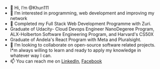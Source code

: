 - 👋 Hi, I’m @Khun111
- 👀 I’m interested in programming, web development and improving my network
- 🌱 Completed my Full Stack Web Development Programme with Zuri.
- Graduate of Udacity- Cloud Devops Engineer NanoDegeree Program, ALX-Holberton Software Engineering Program, and Harvard's CS50X
- Graduate of Andela's React Program with Meta and Pluralsight.
- 💞️ I’m looking to collaborate on open-source software related projects. I*m always willing to learn and ready to apply my knowledge in whatever way I can. 
- 📫 You can reach me on [LinkedIn](https://www.linkedin.com/in/samuel-amure-7824b9137?utm_source=share&utm_campaign=share_via&utm_content=profile&utm_medium=android_app), [Facebook](https://www.facebook.com/amure.samuel.5)

<!---
Khun111/Khun111 is a ✨ special ✨ repository because its `README.md` (this file) appears on your GitHub profile.
You can click preview Preview link to take a look at your changes.
--->

